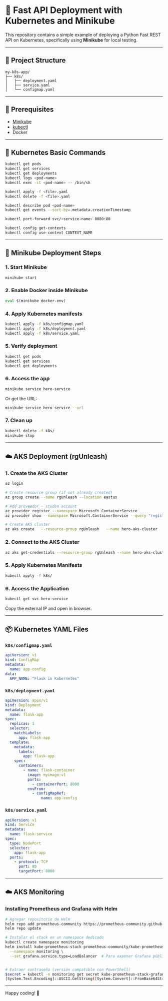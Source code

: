 # 🚀 Fast API Deployment with Kubernetes and Minikube

This repository contains a simple example of deploying a Python Fast REST API on Kubernetes, specifically using **Minikube** for local testing.

---

## 📁 Project Structure

```
my-k8s-app/
├── k8s/
│   ├── deployment.yaml
│   ├── service.yaml
│   └── configmap.yaml

```

---

## 🔧 Prerequisites

- [Minikube](https://minikube.sigs.k8s.io/docs/start/)
- [kubectl](https://kubernetes.io/docs/tasks/tools/)
- Docker

---

## 🧱 Kubernetes Basic Commands

```bash
kubectl get pods
kubectl get services
kubectl get deployments
kubectl logs <pod-name>
kubectl exec -it <pod-name> -- /bin/sh

kubectl apply -f <file>.yaml
kubectl delete -f <file>.yaml

kubectl describe pod <pod-name>
kubectl get events --sort-by=.metadata.creationTimestamp

kubectl port-forward svc/<service-name> 8080:80

kubectl config get-contexts
kubectl config use-context CONTEXT_NAME
```

---

## 🧪 Minikube Deployment Steps

### 1. Start Minikube

```bash
minikube start
```

### 2. Enable Docker inside Minikube

```bash
eval $(minikube docker-env)
```

### 4. Apply Kubernetes manifests

```bash
kubectl apply -f k8s/configmap.yaml
kubectl apply -f k8s/deployment.yaml
kubectl apply -f k8s/service.yaml
```

### 5. Verify deployment

```bash
kubectl get pods
kubectl get services
kubectl get deployments
```

### 6. Access the app

```bash
minikube service hero-service
```

Or get the URL:

```bash
minikube service hero-service --url
```

### 7. Clean up

```bash
kubectl delete -f k8s/
minikube stop
```

---

## ☁️ AKS Deployment (rgUnleash)

### 1. Create the AKS Cluster

```bash
az login

# Create resource group (if not already created)
az group create --name rgUnleash --location eastus

# Add proveedor - studen account
az provider register --namespace Microsoft.ContainerService
az provider show --namespace Microsoft.ContainerService --query "registrationState"

# Create AKS cluster
az aks create   --resource-group rgUnleash   --name hero-aks-cluster   --node-count 1 --generate-ssh-keys --node-vm-size Standard_B2ms
```

### 2. Connect to the AKS Cluster

```bash
az aks get-credentials --resource-group rgUnleash --name hero-aks-cluster
```

### 5. Apply Kubernetes Manifests

```bash
kubectl apply -f k8s/
```

### 6. Access the Application

```bash
kubectl get svc hero-service
```

Copy the external IP and open in browser.

---

## 📦 Kubernetes YAML Files

### `k8s/configmap.yaml`

```yaml
apiVersion: v1
kind: ConfigMap
metadata:
  name: app-config
data:
  APP_NAME: "Flask in Kubernetes"
```

### `k8s/deployment.yaml`

```yaml
apiVersion: apps/v1
kind: Deployment
metadata:
  name: flask-app
spec:
  replicas: 1
  selector:
    matchLabels:
      app: flask-app
  template:
    metadata:
      labels:
        app: flask-app
    spec:
      containers:
        - name: flask-container
          image: myimage:v1
          ports:
            - containerPort: 8000
          envFrom:
            - configMapRef:
                name: app-config
```

### `k8s/service.yaml`

```yaml
apiVersion: v1
kind: Service
metadata:
  name: flask-service
spec:
  type: NodePort
  selector:
    app: flask-app
  ports:
    - protocol: TCP
      port: 80
      targetPort: 8000
```

---

## ☁️ AKS Monitoring

### Installing Prometheus and Grafana with Helm

```bash
# Agregar repositorio de Helm
helm repo add prometheus-community https://prometheus-community.github.io/helm-charts
helm repo update

# Instalar el stack en un namespace dedicado
kubectl create namespace monitoring
helm install kube-prometheus-stack prometheus-community/kube-prometheus-stack \
  --namespace monitoring \
  --set grafana.service.type=LoadBalancer  # Para exponer Grafana públicamente


# Extraer contraseña (versión compatible con PowerShell)
$secret = kubectl -n monitoring get secret kube-prometheus-stack-grafana -o jsonpath="{.data.admin-password}"
[System.Text.Encoding]::ASCII.GetString([System.Convert]::FromBase64String($secret))
```

---

Happy coding! 🚀
